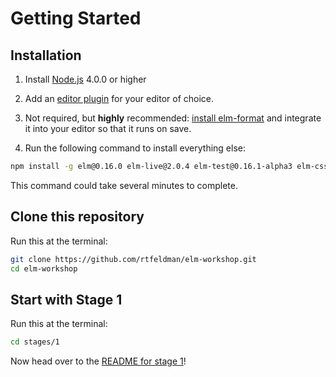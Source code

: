 Getting Started
===============

## Installation

1. Install [Node.js](http://nodejs.org) 4.0.0 or higher

2. Add an [editor plugin](http://elm-lang.org/install#syntax-highlighting) for your editor of choice.

3. Not required, but **highly** recommended: [install elm-format](https://github.com/avh4/elm-format#installation-) and integrate it into your editor so that it runs on save.

4. Run the following command to install everything else:

```bash
npm install -g elm@0.16.0 elm-live@2.0.4 elm-test@0.16.1-alpha3 elm-css@0.4.0
```

This command could take several minutes to complete.

## Clone this repository

Run this at the terminal:

```bash
git clone https://github.com/rtfeldman/elm-workshop.git
cd elm-workshop
```

## Start with Stage 1

Run this at the terminal:

```bash
cd stages/1
```

Now head over to the [README for stage 1](https://github.com/rtfeldman/elm-workshop/tree/master/stages/1)!
